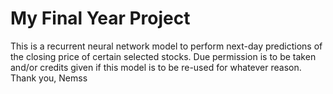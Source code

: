 # My Final Year Project
This is a recurrent neural network model to perform next-day predictions of the closing price of certain selected stocks.
Due permission is to be taken and/or credits given if this model is to be re-used for whatever reason.
Thank you,
Nemss
